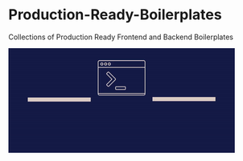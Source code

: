 # Production-Ready-Boilerplates
Collections of Production Ready Frontend and Backend Boilerplates 

![logo](assets/logo.gif)